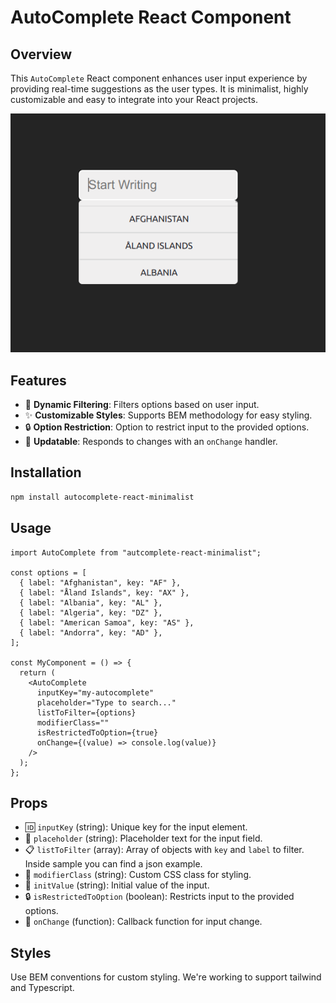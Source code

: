 # AutoComplete React Component

## Overview
This `AutoComplete` React component enhances user input experience by providing real-time suggestions as the user types. It is minimalist, highly customizable and easy to integrate into your React projects.

![appImage.png](appImage.png)

## Features
- 🔄 **Dynamic Filtering**: Filters options based on user input.
- ✨ **Customizable Styles**: Supports BEM methodology for easy styling.
- 🔒 **Option Restriction**: Option to restrict input to the provided options.
- 🔄 **Updatable**: Responds to changes with an `onChange` handler.

## Installation
```bash
npm install autocomplete-react-minimalist
```

## Usage
```
import AutoComplete from "autcomplete-react-minimalist";

const options = [
  { label: "Afghanistan", key: "AF" },
  { label: "Åland Islands", key: "AX" },
  { label: "Albania", key: "AL" },
  { label: "Algeria", key: "DZ" },
  { label: "American Samoa", key: "AS" },
  { label: "Andorra", key: "AD" },
];

const MyComponent = () => {
  return (
    <AutoComplete
      inputKey="my-autocomplete"
      placeholder="Type to search..."
      listToFilter={options}
      modifierClass=""
      isRestrictedToOption={true}
      onChange={(value) => console.log(value)}
    />
  );
};
```

## Props
- 🆔 `inputKey` (string): Unique key for the input element.
- 💬 `placeholder` (string): Placeholder text for the input field.
- 📋 `listToFilter` (array): Array of objects with `key` and `label` to filter. Inside sample you can find a json example.
- 🎨 `modifierClass` (string): Custom CSS class for styling.
- 🚀 `initValue` (string): Initial value of the input.
- 🔒 `isRestrictedToOption` (boolean): Restricts input to the provided options.
- 🔄 `onChange` (function): Callback function for input change.


## Styles
Use BEM conventions for custom styling. We're working to support tailwind and Typescript.
